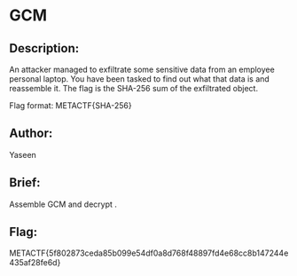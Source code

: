 # GCM 

## Description: 
An attacker managed to exfiltrate some sensitive data from an employee personal laptop. You have been tasked to find out what that data is and reassemble it.
The flag is the SHA-256 sum of the exfiltrated object.

Flag format: METACTF{SHA-256}

## Author: 
Yaseen

## Brief: 
Assemble GCM and decrypt .

## Flag: 
METACTF{5f802873ceda85b099e54df0a8d768f48897fd4e68cc8b147244e435af28fe6d}


